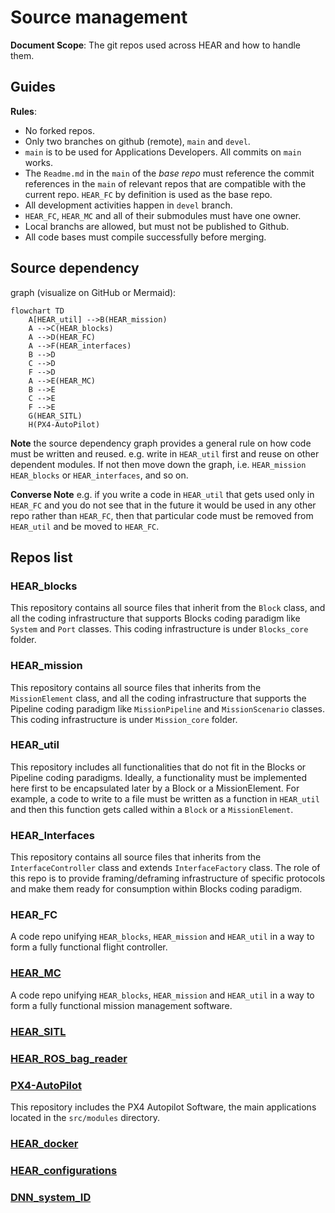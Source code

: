 # Source management
**Document Scope**: The git repos used across HEAR and how to handle them.

## Guides
**Rules**:
- No forked repos.
- Only two branches on github (remote), `main` and `devel`.
- `main` is to be used for Applications Developers. All commits on `main` works. 
- The `Readme.md` in the `main` of the *base repo* must reference the commit references in the `main` of relevant repos that are compatible with the current repo. `HEAR_FC` by definition is used as the base repo.
- All development activities happen in `devel` branch.
- `HEAR_FC`, `HEAR_MC` and all of their submodules must have one owner.
- Local branchs are allowed, but must not be published to Github.
- All code bases must compile successfully before merging.

## Source dependency 

graph (visualize on GitHub or Mermaid):

```mermaid
flowchart TD
    A[HEAR_util] -->B(HEAR_mission)
    A -->C(HEAR_blocks)
    A -->D(HEAR_FC)
    A -->F(HEAR_interfaces)
    B -->D
    C -->D
    F -->D
    A -->E(HEAR_MC)
    B -->E
    C -->E
    F -->E
    G(HEAR_SITL)
    H(PX4-AutoPilot)
```

**Note** the source dependency graph provides a general rule on how code must be written and reused. e.g. write in `HEAR_util` first and reuse on other dependent modules. If not then move down the graph, i.e. `HEAR_mission` `HEAR_blocks` or `HEAR_interfaces`, and so on.

**Converse Note** e.g. if you write a code in `HEAR_util` that gets used only in `HEAR_FC` and you do not see that in the future it would be used in any other repo rather than `HEAR_FC`, then that particular code must be removed from `HEAR_util` and be moved to `HEAR_FC`.

## Repos list
### HEAR_blocks
This repository contains all source files that inherit from the `Block` class, and all the coding infrastructure that supports Blocks coding paradigm like `System` and `Port` classes. This coding infrastructure is under `Blocks_core` folder.

### HEAR_mission
This repository contains all source files that inherits from the `MissionElement` class, and all the coding infrastructure that supports the Pipeline coding paradigm like `MissionPipeline` and `MissionScenario` classes. This coding infrastructure is under `Mission_core` folder.

### HEAR_util
This repository includes all functionalities that do not fit in the Blocks or Pipeline coding paradigms. Ideally, a functionality must be implemented here first to be encapsulated later by a Block or a MissionElement. For example, a code to write to a file must be written as a function in `HEAR_util` and then this function gets called within a `Block` or a `MissionElement`.

### HEAR_Interfaces
This repository contains all source files that inherits from the `InterfaceController` class and extends `InterfaceFactory` class. The role of this repo is to provide framing/deframing infrastructure of specific protocols and make them ready for consumption within Blocks coding paradigm.

### HEAR_FC
A code repo unifying `HEAR_blocks`, `HEAR_mission` and `HEAR_util` in a way to form a fully functional flight controller.

### [HEAR_MC](https://github.com/HazemElrefaei/HEAR_MC)
A code repo unifying `HEAR_blocks`, `HEAR_mission` and `HEAR_util` in a way to form a fully functional mission management software.

### [HEAR_SITL](https://github.com/MChehadeh/HEAR_SITL)

### [HEAR_ROS_bag_reader]()

### [PX4-AutoPilot](https://github.com/Mu99-M/PX4-Autopilot)
This repository includes the PX4 Autopilot Software, the main applications located in the `src/modules` directory.

### [HEAR_docker]()

### [HEAR_configurations](https://github.com/MChehadeh/HEAR_configurations)

### [DNN_system_ID](https://github.com/abdullaayyad96/DNN_system_ID)

